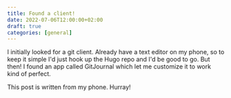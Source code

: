 ```yaml
---
title: Found a client!
date: 2022-07-06T12:00:00+02:00
draft: true
categories: [general]
---
```


I initially looked for a git client. Already have a text editor on my phone, so to keep it simple I'd just hook up the Hugo repo and I'd be good to go. But then! I found an app called GitJournal which let me customize it to work kind of perfect. 

This post is written from my phone. Hurray!
